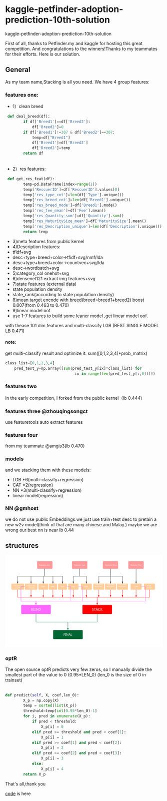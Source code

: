 # kaggle-petfinder-adoption-prediction-10th-solution
kaggle-petfinder-adoption-prediction-10th-solution


First of all, thanks to Petfinder.my and kaggle for hosting this great competition. And congratulations to the winners!Thanks to my teammates for their efforts.
Here is our solution.
## General
As my team name,Stacking is all you need.
We have 4 group features:
### features one:
* 1）clean breed
```python
 def deal_breed(df):
        if df['Breed1']==df['Breed2']:
            df['Breed2']=0
        if df['Breed1']!=307 & df['Breed2']==307:
            temp=df["Breed1"]
            df['Breed1']=df['Breed2']
            df['Breed2']=temp
        return df
    
```
* 2）res features:
```python
 def get_res_feat(df):
        temp=pd.DataFrame(index=range(1))
        temp['RescuerID']=df['RescuerID'].values[0]
        temp['res_type_cnt']=len(df['Type'].unique())
        temp['res_breed_cnt']=len(df['Breed1'].unique())
        temp['res_breed_mode']=df['Breed1'].mode()
        temp['res_fee_mean']=df['Fee'].mean()
        temp['res_Quantity_sum']=df['Quantity'].sum()
        temp['res_MaturitySize_mean']=df['MaturitySize'].mean()
        temp['res_Description_unique']=len(df['Description'].unique())
        return temp
```
* 3)meta features from  public kernel 
* 4)Description features:
* tfidf+svg
* desc+type+breed+color->tfidf+svg/nmf/lda
* desc+type+breed+color->countvec+svg/lda
* desc->wordbatch+svg
* 5)category_col onehot+svg
* 6)densenet121 extract img features+svg
* 7)state features (external data)
* state population density
* state_rank(according to state population density)
* 8)mean target encode with breed(breed=breed1+breed2) boost 0.007(from 0.463 to 0.470)
* 9)linear model oof
* use 1-7 features to build some leaner model ,get linear model oof.

with thease 101 dim features and multi-classify LGB (BEST SINGLE MODEL LB 0.471)
#### note:
get multi-classify result and optimize  it:
sum([0,1,2,3,4]*prob_matrix)
```python
class_list=[0,1,2,3,4]
    pred_test_y=np.array([sum(pred_test_y[ix]*class_list) for
                               ix in range(len(pred_test_y[:,0]))]) 
```
### features two
In the early competition, I forked from the public kernel（lb 0.444）
### features three @zhouqingsongct
use featuretools auto extract features 
### features four 
from my teammate @amgis3(lb 0.470)
### models
and we stacking them with these models:
* LGB *6(multi-classify+regression)
* CAT *2(regression)
* NN *3(multi-classify+regression)
* linear model(regression)

### NN @gmhost
we do not use public Embeddings.we just use train+test desc to pretain a new w2v model(think of that are many chinese and Malay.)
maybe we are wrong  our  best nn is near  lb 0.44 

## structures
![img](https://github.com/chizhu/kaggle-petfinder-adoption-prediction-10th-solution/blob/master/img.jpg)

### optR
The open source optR predicts very few zeros, so I manually divide the smallest part of the value to 0 (0.95*LEN_0) (len_0 is the size of 0 in trainset)
```python

def predict(self, X, coef,len_0):
        X_p = np.copy(X)
        temp = sorted(list(X_p))
        threshold=temp[int(0.95*len_0)-1]
        for i, pred in enumerate(X_p):
            if pred < threshold:
                X_p[i] = 0
            elif pred >= threshold and pred < coef[1]:
                X_p[i] = 1
            elif pred >= coef[1] and pred < coef[2]:
                X_p[i] = 2
            elif pred >= coef[2] and pred < coef[3]:
                X_p[i] = 3
            else:
                X_p[i] = 4
        return X_p
```
That's all,thank you 


[code](https://www.kaggle.com/chizhu2018/final-submit-two-10th-solution-private-0-442) is here 

